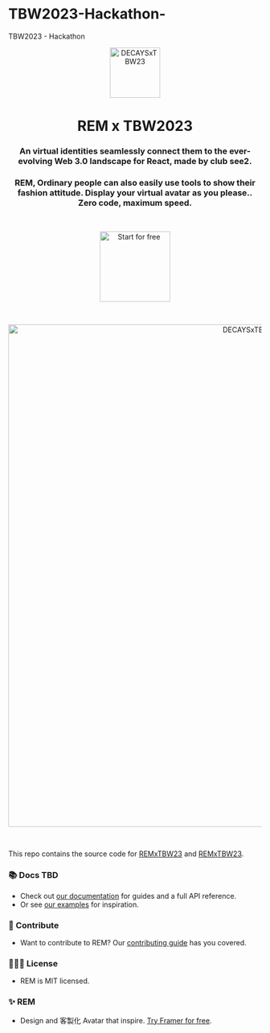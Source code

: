 # TBW2023-Hackathon-
TBW2023 - Hackathon 


<p align="center">
  <img src="https://github.com/see2-club/TBW2023-Hackathon-REM/assets/16307922/047082df-2e13-47e8-9026-daa5121275de" width="100" height="100" alt="DECAYSxTBW23" />

</p>
<h1 align="center">REM x TBW2023</h1>
<h3 align="center">
  An virtual identities seamlessly connect them to the ever-evolving Web 3.0 landscape for React, made by club see2.

</h3>
<h3 align="center">
REM, Ordinary people can also easily use tools to show their fashion attitude. Display your virtual avatar as you please.. Zero code, maximum speed.
</h3>
<br/>
<p align="center">
  <a href="https://see2.club">
    <img src="https://framerusercontent.com/images/atXqxn4JhKm4LXVncdNjkKV7yCU.png" width="140" alt="Start for free" />
  </a>
</p>
<br/>
<p align="center">
  <a href="https://see2.club">
    <img src="https://github.com/see2-club/TBW2023-Hackathon-REM/assets/16307922/ac28623a-ae8b-43db-8064-0af203532a8f" width="1000" alt="DECAYSxTBW23 Banner" />
  </a>
</p>


<br>

This repo contains the source code for [REMxTBW23](https://github.com/) and [REMxTBW23](https://github.com/).

### 📚 Docs TBD

-   Check out [our documentation](TBD) for guides and a full API reference.
-   Or see [our examples](TBD) for inspiration.

### 💎 Contribute

-   Want to contribute to REM? Our [contributing guide](https://github.com/REM/blob/master/CONTRIBUTING.md) has you covered.

### 👩🏻‍⚖️ License

-   REM is MIT licensed.

### ✨ REM

-   Design and 客製化 Avatar that inspire. [Try Framer for free](TBD).
